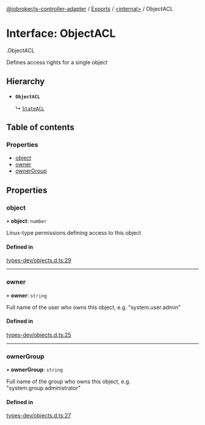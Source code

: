 [@iobroker/js-controller-adapter](../README.md) / [Exports](../modules.md) / [<internal\>](../modules/internal_.md) / ObjectACL

# Interface: ObjectACL

[<internal>](../modules/internal_.md).ObjectACL

Defines access rights for a single object

## Hierarchy

- **`ObjectACL`**

  ↳ [`StateACL`](internal_.StateACL.md)

## Table of contents

### Properties

- [object](internal_.ObjectACL.md#object)
- [owner](internal_.ObjectACL.md#owner)
- [ownerGroup](internal_.ObjectACL.md#ownergroup)

## Properties

### object

• **object**: `number`

Linux-type permissions defining access to this object

#### Defined in

[types-dev/objects.d.ts:29](https://github.com/ioBroker/ioBroker.js-controller/blob/78d4a34e/packages/types-dev/objects.d.ts#L29)

___

### owner

• **owner**: `string`

Full name of the user who owns this object, e.g. "system.user.admin"

#### Defined in

[types-dev/objects.d.ts:25](https://github.com/ioBroker/ioBroker.js-controller/blob/78d4a34e/packages/types-dev/objects.d.ts#L25)

___

### ownerGroup

• **ownerGroup**: `string`

Full name of the group who owns this object, e.g. "system.group.administrator"

#### Defined in

[types-dev/objects.d.ts:27](https://github.com/ioBroker/ioBroker.js-controller/blob/78d4a34e/packages/types-dev/objects.d.ts#L27)
